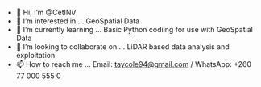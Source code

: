 - 👋 Hi, I’m @CetINV
- 👀 I’m interested in ... GeoSpatial Data
- 🌱 I’m currently learning ... Basic Python codiing for use with GeoSpatial Data
- 💞️ I’m looking to collaborate on ... LiDAR based data analysis and exploitation
- 📫 How to reach me ... Email: taycole94@gmail.com / WhatsApp: +260 77 000 555 0
